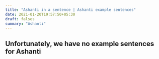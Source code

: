 ```yaml
---
title: "Ashanti in a sentence | Ashanti example sentences"
date: 2021-01-20T19:57:50+05:30
draft: falses
summary: "Ashanti"
---
```

## Unfortunately, we have no example sentences for Ashanti                 
